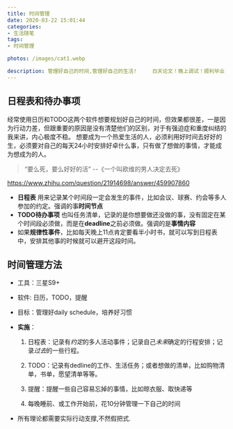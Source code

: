 ```yaml
---
title: 时间管理
date: 2020-03-22 15:01:44
categories:
- 生活随笔
tags:
- 时间管理

photos: /images/cat1.webp

description: 管理好自己的时间,管理好自己的生活!     白天论文！晚上调试！顺利毕业！
---
```



## 日程表和待办事项
经常使用日历和TODO这两个软件想要规划好自己的时间，但效果都很差，一是因为行动力差，但跟重要的原因是没有清楚他们的区别，对于有强迫症和重度纠结的我来讲，内心极度不稳。
想要成为一个热爱生活的人，必须利用好时间去好好的生，必须要对自己的每天24小时安排好卓什么事，只有做了想做的事情，才能成为想成为的人。
> “要么死，要么好好的活”   --《一个叫欧维的男人决定去死》

https://www.zhihu.com/question/21914698/answer/459907860
<!--more-->
- **日程表**
用来记录某个时间段一定会发生的事件，比如会议、球赛、约会等多人参加的约定。强调的事**时间节点**
- **TODO待办事项**
也叫任务清单，记录的是你想要做还没做的事，没有固定在某个时间段必须做，而是在**deadline**之前必须做。强调的是**事情内容**
- 如果**规律性事件**，比如每天晚上11点肯定要看半小时书，就可以写到日程表中，安排其他事的时候就可以避开这段时间。

## 时间管理方法
- 工具：三星S9+

- 软件: 日历，TODO，提醒

- 目标：管理好daily schedule，培养好习惯

- **实施**：

  1. 日程表：记录有*约定*的多人活动事件；记录自己*未来*确定的行程安排；记录*过去*的一些行程。
  2. TODO：记录有dedline的工作、生活任务；或者想做的清单，比如购物清单，书单，愿望清单等等。
  3. 提醒：提醒一些自己容易忘掉的事情，比如晾衣服、取快递等

  4. 每晚睡前、或工作开始前，花10分钟管理一下自己的时间

- 所有理论都需要实际行动支撑,不然假把式.